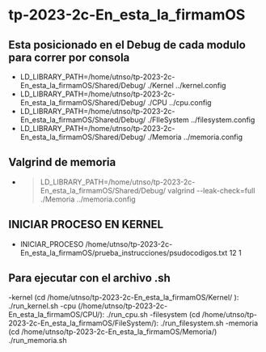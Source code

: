 # tp-2023-2c-En_esta_la_firmamOS
## Esta posicionado en el Debug de cada modulo para correr por consola

- LD_LIBRARY_PATH=/home/utnso/tp-2023-2c-En_esta_la_firmamOS/Shared/Debug/ ./Kernel ../kernel.config
- LD_LIBRARY_PATH=/home/utnso/tp-2023-2c-En_esta_la_firmamOS/Shared/Debug/ ./CPU ../cpu.config
- LD_LIBRARY_PATH=/home/utnso/tp-2023-2c-En_esta_la_firmamOS/Shared/Debug/ ./FIleSystem ../filesystem.config
- LD_LIBRARY_PATH=/home/utnso/tp-2023-2c-En_esta_la_firmamOS/Shared/Debug/ ./Memoria ../memoria.config

## Valgrind de memoria
- >LD_LIBRARY_PATH=/home/utnso/tp-2023-2c-En_esta_la_firmamOS/Shared/Debug/ valgrind --leak-check=full ./Memoria ../memoria.config

## INICIAR PROCESO EN KERNEL 
- INICIAR_PROCESO /home/utnso/tp-2023-2c-En_esta_la_firmamOS/prueba_instrucciones/psudocodigos.txt 12 1

## Para ejecutar con el archivo .sh
-kernel (cd /home/utnso/tp-2023-2c-En_esta_la_firmamOS/Kernel/ ):
./run_kernel.sh
-cpu (/home/utnso/tp-2023-2c-En_esta_la_firmamOS/CPU/):
./run_cpu.sh
-filesystem (cd /home/utnso/tp-2023-2c-En_esta_la_firmamOS/FileSystem/):
./run_filesystem.sh
-memoria (cd /home/utnso/tp-2023-2c-En_esta_la_firmamOS/Memoria/)
./run_memoria.sh

